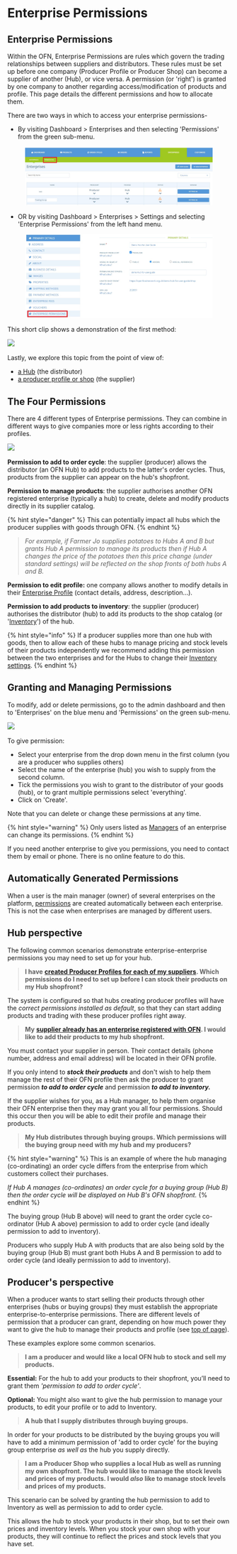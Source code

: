 # Enterprise Permissions

## Enterprise Permissions&#x20;

Within the OFN, Enterprise Permissions are rules which govern the trading relationships between  suppliers and distributors. These rules must be set up before one company (Producer Profile or Producer Shop) can become a supplier of another (Hub), or vice versa. A permission (or 'right') is granted by one company to another regarding access/modification of products and profile. This page details the different permissions and how to allocate them.&#x20;

There are two ways in which to access your enterprise permissions-&#x20;

* By visiting Dashboard > Enterprises and then selecting 'Permissions' from the green sub-menu.

<figure><img src="../../.gitbook/assets/permissions access one.jpg" alt=""><figcaption></figcaption></figure>

* OR by visiting Dashboard > Enterprises > Settings and selecting 'Enterprise Permissions' from the left hand menu.

<figure><img src="../../.gitbook/assets/permissions access two.jpg" alt=""><figcaption></figcaption></figure>

This short clip shows a demonstration of the first method:

![](../../.gitbook/assets/permissions.gif)

Lastly, we explore this topic from the point of view of:

* [a Hub](enterprise-to-enterprise-permissions-e2es.md#hub-perspective) (the distributor)
* [a producer profile or shop](enterprise-to-enterprise-permissions-e2es.md#producers-perspective) (the supplier)

## The Four Permissions

There are 4 different types of Enterprise permissions. They can combine in different ways to give companies more or less rights according to their profiles.

![](../../.gitbook/assets/e2emenu2.jpg)

**Permission to add to order cycle**: the supplier (producer) allows the distributor (an OFN Hub) to add products to the latter's order cycles.  Thus, products from the supplier can appear on the hub's shopfront.

**Permission to manage products**: the supplier authorises another OFN registered enterprise (typically a hub) to create, delete and modify products directly in its supplier catalog.&#x20;

{% hint style="danger" %}
This can potentially impact all hubs which the producer supplies with goods through OFN.
{% endhint %}

> _For example, if Farmer Jo supplies potatoes to Hubs A and B but grants Hub A permission to manage its products then if Hub A changes the price of the potatoes then this price change (under standard settings) will be reflected on the shop fronts of both hubs A and B._

**Permission to edit profile:** one company allows another to modify details in their [Enterprise Profile](./) (contact details, address, description...).

**Permission to add products to inventory**: the supplier (producer) authorises the distributor (hub) to add its products to the shop catalog (or '[Inventory](../products-1/inventory-tool.md)') of the hub.

{% hint style="info" %}
If a producer supplies more than one hub with goods, then to allow each of these hubs to manage pricing and stock levels of their products independently we recommend adding this permission between the two enterprises and for the Hubs to change their [Inventory settings](enterprise-settings.md#inventory-settings).
{% endhint %}

## Granting and Managing Permissions

To modify, add or delete permissions, go to the admin dashboard and then to 'Enterprises' on the blue menu and 'Permissions' on the green sub-menu.&#x20;

![](../../.gitbook/assets/e2emenu.jpg)

To give permission:

* Select your enterprise from the drop down menu in the first column (you are a producer who supplies others)
* Select the name of the enterprise (hub) you wish to supply from the second column.
* Tick the permissions you wish to grant to the distributor of your goods (hub), or to grant multiple permissions select 'everything'.
* Click on 'Create'.

&#x20;Note that you can delete or change these permissions at any time.

{% hint style="warning" %}
Only users listed as [Managers](enterprise-settings.md#users) of an enterprise can change its permissions.
{% endhint %}

If you need another enterprise to give you permissions, you need to contact them by email or phone. There is no online feature to do this.

## Automatically Generated Permissions

When a user is the main manager (owner) of several enterprises on the platform, [permissions](enterprise-to-enterprise-permissions-e2es.md#the-four-permissions) are created automatically between each enterprise. This is not the case when enterprises are managed by different users.

## Hub perspective

The following common scenarios demonstrate enterprise-enterprise permissions you may need to set up for your hub.

> **I have** [**created Producer Profiles for each of my suppliers**](create-or-connect-with-your-supplying-producers.md#supplier-does-not-have-an-ofn-profile)**. Which permissions do I need to set up before I can stock their products on my Hub shopfront?**

The system is configured so that hubs creating producer profiles will have the _correct permissions installed as default_, so that they can start adding products and trading with these producer profiles right away.

> **My** [**supplier already has an enterprise registered with OFN**](create-or-connect-with-your-supplying-producers.md#supplyingproducer)**. I would like to add their products to my hub shopfront.**

You must contact your supplier in person. Their contact details (phone number, address and email address) will be located in their OFN profile. &#x20;

If you only intend to _**stock their products**_ and don't wish to help them manage the rest of their OFN profile then ask the producer to grant permission _**to add to order cycle**_ and permission _**to add to inventory.**_&#x20;

If the supplier wishes for you, as a Hub manager, to help them organise their OFN enterprise then they may grant you all four permissions.  Should this occur then you will be able to edit their profile and manage their products.

> **My Hub distributes through buying groups. Which permissions will the buying group need with my hub and my producers?**

{% hint style="warning" %}
This is an example of where the hub managing (co-ordinating) an order cycle differs from the enterprise from which customers collect their purchases.

_If Hub A manages (co-ordinates) an order cycle for a buying group (Hub B) then the order cycle will be displayed on Hub B's OFN shopfront._
{% endhint %}

The buying group (Hub B above) will need to grant the order cycle co-ordinator (Hub A above) permission to add to order cycle (and ideally permission to add to inventory).

Producers who supply Hub A with products that are also being sold by the buying group (Hub B) must grant both Hubs A and B permission to add to order cycle (and ideally permission to add to inventory).

## Producer's perspective

When a producer wants to start selling their products through other enterprises (hubs or buying groups) they must establish the appropriate enterprise-to-enterprise permissions. There are different levels of permission that a producer can grant, depending on how much power they want to give the hub to manage their products and profile (see [top of page](enterprise-to-enterprise-permissions-e2es.md#the-four-permissions)).

These examples explore some common scenarios.

> **I am a producer and would like a local OFN hub to stock and sell my products.**

**Essential:** For the hub to add your products to their shopfront, you’ll need to grant them _'permission to add to order cycle'_.

**Optional:** You might also want to give the hub permission to manage your products, to edit your profile or to add to Inventory.

> **A hub that I supply distributes through buying groups.**

In order for your products to be distributed by the buying groups you will have to add a minimum permission of 'add to order cycle' for the buying group enterprise _as well as_ the hub you supply directly.

> **I am a Producer Shop who supplies a local Hub as well as running my own shopfront.  The hub would like to manage the stock levels and prices of my products.  I would **_**also**_** like to manage stock levels and prices of my products.**

This scenario can be solved by granting the hub permission to add to Inventory as well as permission to add to order cycle.

This allows the hub to stock your products in their shop, but to set their own prices and inventory levels. When you stock your own shop with your products, they will continue to reflect the prices and stock levels that you have set.
